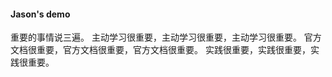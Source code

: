 #### Jason's demo

重要的事情说三遍。
主动学习很重要，主动学习很重要，主动学习很重要。
官方文档很重要，官方文档很重要，官方文档很重要。
实践很重要，实践很重要，实践很重要。


